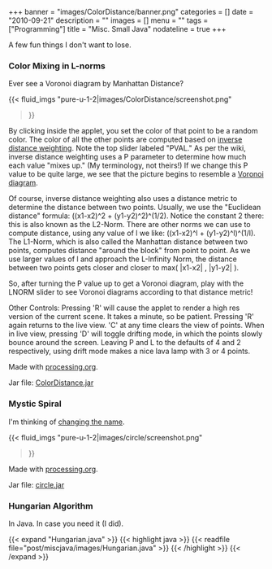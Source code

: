 +++
banner = "images/ColorDistance/banner.png"
categories = []
date = "2010-09-21"
description = ""
images = []
menu = ""
tags = ["Programming"]
title = "Misc. Small Java"
nodateline = true
+++

A few fun things I don't want to lose.

<!--more-->

### Color Mixing in L-norms

Ever see a Voronoi diagram by Manhattan Distance? 


 {{< fluid_imgs 
  "pure-u-1-2|images/ColorDistance/screenshot.png" 
>}}

By clicking inside the applet, you set the color of that point to be a random color. The color of all the other points are computed based on [inverse distance weighting](https://en.wikipedia.org/wiki/Inverse_distance_weighting). Note the top slider labeled "PVAL." As per the wiki, inverse distance weighting uses a P parameter to determine how much each value "mixes up." (My terminology, not theirs!) If we change this P value to be quite large, we see that the picture begins to resemble a [Voronoi diagram](https://en.wikipedia.org/wiki/Voronoi_diagram).

Of course, inverse distance weighting also uses a distance metric to determine the distance between two points. Usually, we use the "Euclidean distance" formula: ((x1-x2)^2 + (y1-y2)^2)^(1/2). Notice the constant 2 there: this is also known as the L2-Norm. There are other norms we can use to compute distance, using any value of l we like: ((x1-x2)^l + (y1-y2)^l)^(1/l). The L1-Norm, which is also called the Manhattan distance between two points, computes distance "around the block" from point to point. As we use larger values of l and approach the L-Infinity Norm, the distance between two points gets closer and closer to max( |x1-x2| , |y1-y2| ).

So, after turning the P value up to get a Voronoi diagram, play with the LNORM slider to see Voronoi diagrams according to that distance metric!

Other Controls: Pressing 'R' will cause the applet to render a high res version of the current scene. It takes a minute, so be patient. Pressing 'R' again returns to the live view. 'C' at any time clears the view of points. When in live view, pressing 'D' will toggle drifting mode, in which the points slowly bounce around the screen. Leaving P and L to the defaults of 4 and 2 respectively, using drift mode makes a nice lava lamp with 3 or 4 points.

Made with [processing.org](https://processing.org/).


Jar file: [ColorDistance.jar](images/ColorDistance/ColorDistance.jar)




### Mystic Spiral

I'm thinking of [changing the name](http://daria.wikia.com/wiki/Mystik_Spiral).

 {{< fluid_imgs 
  "pure-u-1-2|images/circle/screenshot.png" 
>}}


Made with [processing.org](https://processing.org/).


Jar file: [circle.jar](images/circle/circle.jar)


### Hungarian Algorithm

In Java. In case you need it (I did).

{{< expand "Hungarian.java" >}}
{{< highlight java >}}
{{< readfile file="post/miscjava/images/Hungarian.java" >}}
{{< /highlight >}}
{{< /expand >}}

